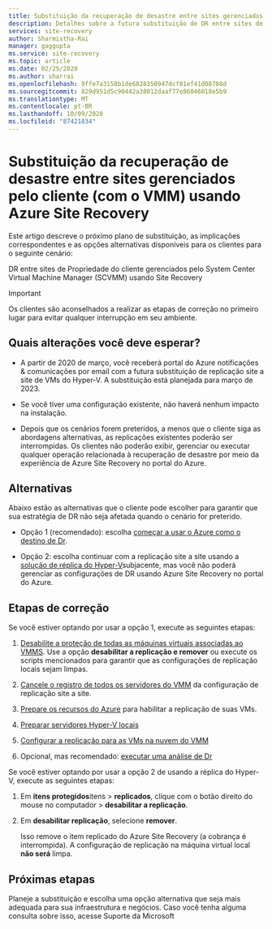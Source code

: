 ```yaml
---
title: Substituição da recuperação de desastre entre sites gerenciados pelo cliente (com o VMM) usando Azure Site Recovery | Microsoft Docs
description: Detalhes sobre a futura substituição de DR entre sites de Propriedade do cliente usando o Hyper-V e entre sites gerenciados pelo SCVMM para o Azure e opções alternativas
services: site-recovery
author: Sharmistha-Rai
manager: gaggupta
ms.service: site-recovery
ms.topic: article
ms.date: 02/25/2020
ms.author: sharrai
ms.openlocfilehash: 9ffe7a3158b1de6828350947dcf81ef41d08708d
ms.sourcegitcommit: 829d951d5c90442a38012daaf77e86046018e5b9
ms.translationtype: MT
ms.contentlocale: pt-BR
ms.lasthandoff: 10/09/2020
ms.locfileid: "87421834"
---
```

# <a name="deprecation-of-disaster-recovery-between-customer-managed-sites-with-vmm-using-azure-site-recovery"></a>Substituição da recuperação de desastre entre sites gerenciados pelo cliente (com o VMM) usando Azure Site Recovery

Este artigo descreve o próximo plano de substituição, as implicações correspondentes e as opções alternativas disponíveis para os clientes para o seguinte cenário:

DR entre sites de Propriedade do cliente gerenciados pelo System Center Virtual Machine Manager (SCVMM) usando Site Recovery

> [!IMPORTANT]
> Os clientes são aconselhados a realizar as etapas de correção no primeiro lugar para evitar qualquer interrupção em seu ambiente. 

## <a name="what-changes-should-you-expect"></a>Quais alterações você deve esperar?

- A partir de 2020 de março, você receberá portal do Azure notificações & comunicações por email com a futura substituição de replicação site a site de VMs do Hyper-V. A substituição está planejada para março de 2023.

- Se você tiver uma configuração existente, não haverá nenhum impacto na instalação.

- Depois que os cenários forem preteridos, a menos que o cliente siga as abordagens alternativas, as replicações existentes poderão ser interrompidas. Os clientes não poderão exibir, gerenciar ou executar qualquer operação relacionada à recuperação de desastre por meio da experiência de Azure Site Recovery no portal do Azure.
 
## <a name="alternatives"></a>Alternativas 

Abaixo estão as alternativas que o cliente pode escolher para garantir que sua estratégia de DR não seja afetada quando o cenário for preterido. 

- Opção 1 (recomendado): escolha [começar a usar o Azure como o destino de Dr](hyper-v-vmm-azure-tutorial.md).


- Opção 2: escolha continuar com a replicação site a site usando a [solução de réplica do Hyper-V](/windows-server/virtualization/hyper-v/manage/set-up-hyper-v-replica)subjacente, mas você não poderá gerenciar as configurações de DR usando Azure Site Recovery no portal do Azure. 


## <a name="remediation-steps"></a>Etapas de correção

Se você estiver optando por usar a opção 1, execute as seguintes etapas:

1. [Desabilite a proteção de todas as máquinas virtuais associadas ao VMMS](site-recovery-manage-registration-and-protection.md#disable-protection-for-a-hyper-v-virtual-machine-replicating-to-secondary-vmm-server-using-the-system-center-vmm-to-vmm-scenario). Use a opção **desabilitar a replicação e remover** ou execute os scripts mencionados para garantir que as configurações de replicação locais sejam limpas. 

2. [Cancele o registro de todos os servidores do VMM](site-recovery-manage-registration-and-protection.md#unregister-a-vmm-server) da configuração de replicação site a site.

3. [Prepare os recursos do Azure](tutorial-prepare-azure-for-hyperv.md) para habilitar a replicação de suas VMs.
4. [Preparar servidores Hyper-V locais](hyper-v-prepare-on-premises-tutorial.md)
5. [Configurar a replicação para as VMs na nuvem do VMM](hyper-v-vmm-azure-tutorial.md)
6. Opcional, mas recomendado: [executar uma análise de Dr](tutorial-dr-drill-azure.md)

Se você estiver optando por usar a opção 2 de usando a réplica do Hyper-V, execute as seguintes etapas:

1. Em **itens protegidos**itens  >  **replicados**, clique com o botão direito do mouse no computador > **desabilitar a replicação**.
2. Em **desabilitar replicação**, selecione **remover**.

    Isso remove o item replicado do Azure Site Recovery (a cobrança é interrompida). A configuração de replicação na máquina virtual local **não será** limpa. 

## <a name="next-steps"></a>Próximas etapas
Planeje a substituição e escolha uma opção alternativa que seja mais adequada para sua infraestrutura e negócios. Caso você tenha alguma consulta sobre isso, acesse Suporte da Microsoft

